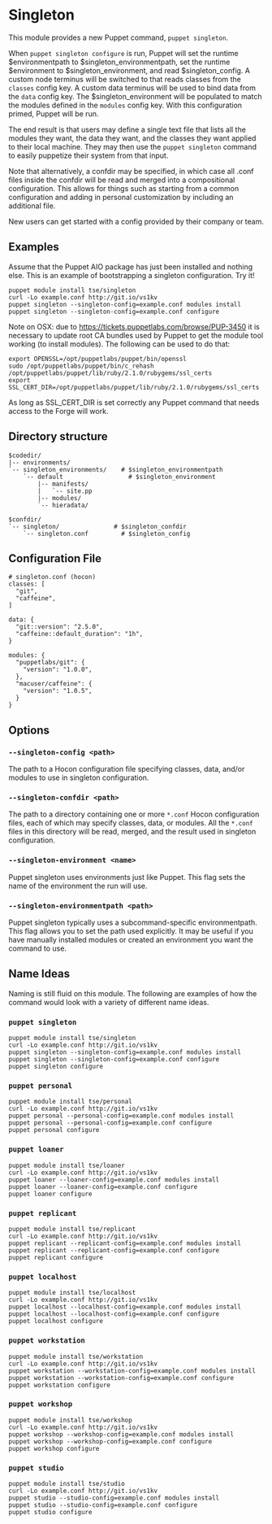 # Singleton #

This module provides a new Puppet command, `puppet singleton`.

When `puppet singleton configure` is run, Puppet will set the runtime
$environmentpath to $singleton_environmentpath, set the runtime $environment
to $singleton_environment, and read $singleton_config. A custom node
terminus will be switched to that reads classes from the `classes` config key.
A custom data terminus will be used to bind data from the `data` config key.
The $singleton_environment will be populated to match the modules defined in
the `modules` config key. With this configuration primed, Puppet will be run.

The end result is that users may define a single text file that lists all the
modules they want, the data they want, and the classes they want applied to
their local machine. They may then use the `puppet singleton` command to
easily puppetize their system from that input.

Note that alternatively, a confdir may be specified, in which case all .conf
files inside the confdir will be read and merged into a compositional
configuration. This allows for things such as starting from a common
configuration and adding in personal customization by including an additional
file.

New users can get started with a config provided by their company or team.

## Examples ##

Assume that the Puppet AIO package has just been installed and nothing else.
This is an example of bootstrapping a singleton configuration. Try it!

    puppet module install tse/singleton
    curl -Lo example.conf http://git.io/vs1kv
    puppet singleton --singleton-config=example.conf modules install
    puppet singleton --singleton-config=example.conf configure

Note on OSX: due to https://tickets.puppetlabs.com/browse/PUP-3450 it is
necessary to update root CA bundles used by Puppet to get the module tool
working (to install modules). The following can be used to do that:

    export OPENSSL=/opt/puppetlabs/puppet/bin/openssl
    sudo /opt/puppetlabs/puppet/bin/c_rehash /opt/puppetlabs/puppet/lib/ruby/2.1.0/rubygems/ssl_certs
    export SSL_CERT_DIR=/opt/puppetlabs/puppet/lib/ruby/2.1.0/rubygems/ssl_certs

As long as SSL_CERT_DIR is set correctly any Puppet command that needs access to the
Forge will work.

## Directory structure ##

    $codedir/
    |-- environments/
    `-- singleton_environments/    # $singleton_environmentpath
        `-- default                  # $singleton_environment
            |-- manifests/
            |   `-- site.pp
            |-- modules/
            `-- hieradata/

    $confdir/
    `-- singleton/               # $singleton_confdir
        `-- singleton.conf         # $singleton_config

## Configuration File ##

    # singleton.conf (hocon)
    classes: [
      "git",
      "caffeine",
    ]

    data: {
      "git::version": "2.5.0",
      "caffeine::default_duration": "1h",
    }

    modules: {
      "puppetlabs/git": {
        "version": "1.0.0",
      },
      "macuser/caffeine": {
        "version": "1.0.5",
      }
    }

## Options ##

### `--singleton-config <path>` ###

The path to a Hocon configuration file specifying classes, data, and/or modules
to use in singleton configuration.

### `--singleton-confdir <path>` ###

The path to a directory containing one or more `*.conf` Hocon configuration
files, each of which may specify classes, data, or modules. All the `*.conf`
files in this directory will be read, merged, and the result used in singleton
configuration.

### `--singleton-environment <name>` ###

Puppet singleton uses environments just like Puppet. This flag sets the name of
the environment the run will use.

### `--singleton-environmentpath <path>` ###

Puppet singleton typically uses a subcommand-specific environmentpath. This
flag allows you to set the path used explicitly. It may be useful if you have
manually installed modules or created an environment you want the command to
use.

## Name Ideas ##

Naming is still fluid on this module. The following are examples of how the
command would look with a variety of different name ideas.

### `puppet singleton` ###

    puppet module install tse/singleton
    curl -Lo example.conf http://git.io/vs1kv
    puppet singleton --singleton-config=example.conf modules install
    puppet singleton --singleton-config=example.conf configure
    puppet singleton configure

### `puppet personal` ###

    puppet module install tse/personal
    curl -Lo example.conf http://git.io/vs1kv
    puppet personal --personal-config=example.conf modules install
    puppet personal --personal-config=example.conf configure
    puppet personal configure

### `puppet loaner` ###

    puppet module install tse/loaner
    curl -Lo example.conf http://git.io/vs1kv
    puppet loaner --loaner-config=example.conf modules install
    puppet loaner --loaner-config=example.conf configure
    puppet loaner configure

### `puppet replicant` ###

    puppet module install tse/replicant
    curl -Lo example.conf http://git.io/vs1kv
    puppet replicant --replicant-config=example.conf modules install
    puppet replicant --replicant-config=example.conf configure
    puppet replicant configure

### `puppet localhost` ###

    puppet module install tse/localhost
    curl -Lo example.conf http://git.io/vs1kv
    puppet localhost --localhost-config=example.conf modules install
    puppet localhost --localhost-config=example.conf configure
    puppet localhost configure

### `puppet workstation` ###

    puppet module install tse/workstation
    curl -Lo example.conf http://git.io/vs1kv
    puppet workstation --workstation-config=example.conf modules install
    puppet workstation --workstation-config=example.conf configure
    puppet workstation configure

### `puppet workshop` ###

    puppet module install tse/workshop
    curl -Lo example.conf http://git.io/vs1kv
    puppet workshop --workshop-config=example.conf modules install
    puppet workshop --workshop-config=example.conf configure
    puppet workshop configure

### `puppet studio` ###

    puppet module install tse/studio
    curl -Lo example.conf http://git.io/vs1kv
    puppet studio --studio-config=example.conf modules install
    puppet studio --studio-config=example.conf configure
    puppet studio configure

